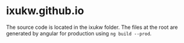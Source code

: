 # ixukw.github.io

The source code is located in the ixukw folder. The files at the root are generated by angular for production using `ng build --prod`.
